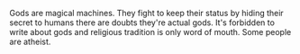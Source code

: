 ---
---
Gods are magical machines. They fight to keep their status by hiding their secret to humans there are doubts they're actual gods. It's forbidden to write about gods and religious tradition is only word of mouth. Some people are atheist.
